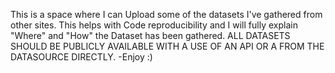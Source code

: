 This is a space where I can Upload some of the datasets I've gathered from other sites. 
This helps with Code reproducibility and I will fully explain "Where" and "How" the Dataset has been gathered.
ALL DATASETS SHOULD BE PUBLICLY AVAILABLE WITH A USE OF AN API OR A FROM THE DATASOURCE DIRECTLY.
-Enjoy :)

